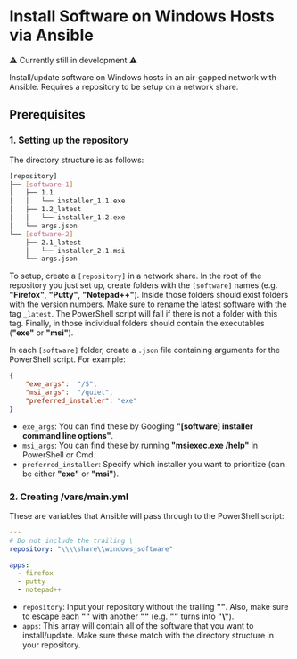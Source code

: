 # Install Software on Windows Hosts via Ansible

⚠️ Currently still in development ⚠️

Install/update software on Windows hosts in an air-gapped network with Ansible. Requires a repository to be setup on a network share.

## Prerequisites

### 1. Setting up the repository

The directory structure is as follows:

```bash
[repository]
├── [software-1]
│   ├── 1.1
│   │   └── installer_1.1.exe
│   ├── 1.2_latest
│   │   └── installer_1.2.exe
│   └── args.json
└── [software-2]
    ├── 2.1_latest
    │   └── installer_2.1.msi
    └── args.json
```

To setup, create a `[repository]` in a network share. In the root of the repository you just set up, create folders with the `[software]` names (e.g. __"Firefox"__, __"Putty"__, __"Notepad++"__). Inside those folders should exist folders with the version numbers. Make sure to rename the latest software with the tag `_latest`. The PowerShell script will fail if there is not a folder with this tag. Finally, in those individual folders should contain the executables (__"exe"__ or __"msi"__).

In each `[software]` folder, create a `.json` file containing arguments for the PowerShell script. For example:

```json
{
    "exe_args":  "/S",
    "msi_args":  "/quiet",
    "preferred_installer": "exe"
}
```

- `exe_args`: You can find these by Googling __"[software] installer command line options"__.
- `msi_args`: You can find these by running __"msiexec.exe /help"__ in PowerShell or Cmd.
- `preferred_installer`: Specify which installer you want to prioritize (can be either __"exe"__ or __"msi"__).

### 2. Creating /vars/main.yml

These are variables that Ansible will pass through to the PowerShell script:

```yml
---
# Do not include the trailing \
repository: "\\\\share\\windows_software"

apps:
  - firefox
  - putty
  - notepad++
```

- `repository`: Input your repository without the trailing __"\"__. Also, make sure to escape each __"\"__ with another __"\"__ (e.g. __"\"__ turns into __"\\"__).
- `apps`: This array will contain all of the software that you want to install/update. Make sure these match with the directory structure in your repository.
